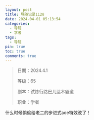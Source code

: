 ```yaml
---
layout: post
title: 导随记录1128
date: 2024-04-01 05:13:54
categories:
  - 导随
  - 学者
tags:
  - 导随
pin: true
toc: true
comments: true
---
```

> 日期：2024.4.1
>
> 等级：65
>
> 副本：试炼行路巴儿达木霸道
>
> 职业：学者

什么时候偷偷给老二的步进式aoe特效改了！